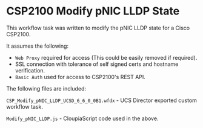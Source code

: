 # CSP2100 Modify pNIC LLDP State

This workflow task was written to modify the pNIC LLDP state for a Cisco CSP2100.

It assumes the following:

* ```Web Proxy``` required for access (This could be easily removed if required).
* SSL connection with tolerance of self signed certs and hostname verification.
* ```Basic Auth``` used for access to CSP2100's REST API.

The following files are included:

```CSP_Modify_pNIC_LLDP_UCSD_6_6_0_0B1.wfdx``` - UCS Director exported custom workflow task.

```Modify_pNIC_LLDP.js``` - CloupiaScript code used in the above.
